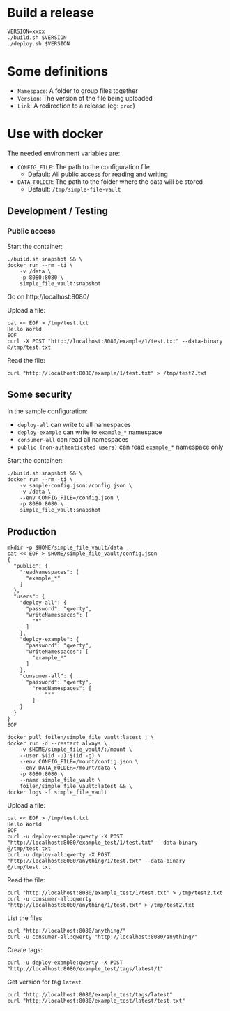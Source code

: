 # Build a release

```
VERSION=xxxx
./build.sh $VERSION
./deploy.sh $VERSION
```

# Some definitions

- `Namespace`: A folder to group files together
- `Version`: The version of the file being uploaded
- `Link`: A redirection to a release (eg: `prod`)

# Use with docker

The needed environment variables are:
- `CONFIG_FILE`: The path to the configuration file
  - Default: All public access for reading and writing
- `DATA_FOLDER`: The path to the folder where the data will be stored
  - Default: `/tmp/simple-file-vault`

## Development / Testing

### Public access

Start the container:
```
./build.sh snapshot && \
docker run --rm -ti \
    -v /data \
    -p 8080:8080 \
    simple_file_vault:snapshot
```

Go on http://localhost:8080/

Upload a file:
```
cat << EOF > /tmp/test.txt
Hello World
EOF
curl -X POST "http://localhost:8080/example/1/test.txt" --data-binary @/tmp/test.txt
```

Read the file:
```
curl "http://localhost:8080/example/1/test.txt" > /tmp/test2.txt
```

## Some security

In the sample configuration:
- `deploy-all` can write to all namespaces
- `deploy-example` can write to `example_*` namespace
- `consumer-all` can read all namespaces
- `public (non-authenticated users)` can read `example_*` namespace only

Start the container:
```
./build.sh snapshot && \
docker run --rm -ti \
    -v sample-config.json:/config.json \
    -v /data \
    --env CONFIG_FILE=/config.json \
    -p 8080:8080 \
    simple_file_vault:snapshot
```

## Production

```
mkdir -p $HOME/simple_file_vault/data
cat << EOF > $HOME/simple_file_vault/config.json
{
  "public": {
    "readNamespaces": [
      "example_*"
    ]
  },
  "users": {
    "deploy-all": {
      "password": "qwerty",
      "writeNamespaces": [
        "*"
      ]
    },
    "deploy-example": {
      "password": "qwerty",
      "writeNamespaces": [
        "example_*"
      ]
    },
    "consumer-all": {
      "password": "qwerty",
        "readNamespaces": [
            "*"
        ]
    }
  }
}
EOF

docker pull foilen/simple_file_vault:latest ; \
docker run -d --restart always \
    -v $HOME/simple_file_vault/:/mount \
    --user $(id -u):$(id -g) \
    --env CONFIG_FILE=/mount/config.json \
    --env DATA_FOLDER=/mount/data \
    -p 8080:8080 \
    --name simple_file_vault \
    foilen/simple_file_vault:latest && \
docker logs -f simple_file_vault
```

Upload a file:
```
cat << EOF > /tmp/test.txt
Hello World
EOF
curl -u deploy-example:qwerty -X POST "http://localhost:8080/example_test/1/test.txt" --data-binary @/tmp/test.txt
curl -u deploy-all:qwerty -X POST "http://localhost:8080/anything/1/test.txt" --data-binary @/tmp/test.txt
```

Read the file:
```
curl "http://localhost:8080/example_test/1/test.txt" > /tmp/test2.txt
curl -u consumer-all:qwerty "http://localhost:8080/anything/1/test.txt" > /tmp/test2.txt
```

List the files
```
curl "http://localhost:8080/anything/"
curl -u consumer-all:qwerty "http://localhost:8080/anything/"
```

Create tags:
```
curl -u deploy-example:qwerty -X POST "http://localhost:8080/example_test/tags/latest/1"
```

Get version for tag `latest`
```
curl "http://localhost:8080/example_test/tags/latest"
curl "http://localhost:8080/example_test/latest/test.txt"
```
